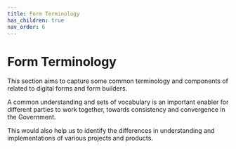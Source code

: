 ```yaml
---
title: Form Terminology
has_children: true
nav_order: 6
---
```

# Form Terminology

This section aims to capture some common terminology and components of related to digital forms and form builders.

A common understanding and sets of vocabulary is an important enabler for different parties to work together, towards consistency and convergence in the Government.

This would also help us to identify the differences in understanding and implementations of various projects and products.  
